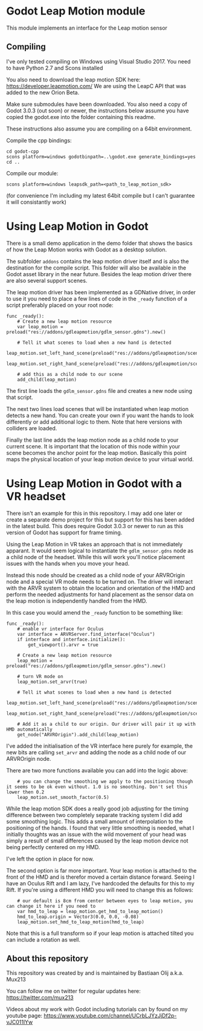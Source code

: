 # Godot Leap Motion module

This module implements an interface for the Leap motion sensor

Compiling
---------

I've only tested compiling on Windows using Visual Studio 2017.
You need to have Python 2.7 and Scons installed

You also need to download the leap motion SDK here:
https://developer.leapmotion.com/
We are using the LeapC API that was added to the new Orion Beta.

Make sure submodules have been downloaded.
You also need a copy of Godot 3.0.3 (out soon) or newer, the instructions below assume you have copied the godot.exe into the folder containing this readme.

These instructions also assume you are compiling on a 64bit environment.

Compile the cpp bindings:
```
cd godot-cpp
scons platform=windows godotbinpath=..\godot.exe generate_bindings=yes
cd ..
```

Compile our module:
```
scons platform=windows leapsdk_path=<path_to_leap_motion_sdk>
```

(for convenience I'm including my latest 64bit compile but I can't guarantee it will consistantly work)

Using Leap Motion in Godot
==========================
There is a small demo application in the demo folder that shows the basics of how the Leap Motion works with Godot as a desktop solution.

The subfolder ```addons``` contains the leap motion driver itself and is also the destination for the compile script. This folder will also be available in the Godot asset library in the near future.
Besides the leap motion driver there are also several support scenes.

The leap motion driver has been implemented as a GDNative driver, in order to use it you need to place a few lines of code in the ```_ready``` function of a script preferably placed on your root node:

```
func _ready():
	# Create a new leap motion resource
	var leap_motion = preload("res://addons/gdleapmotion/gdlm_sensor.gdns").new()
	
	# Tell it what scenes to load when a new hand is detected
	leap_motion.set_left_hand_scene(preload("res://addons/gdleapmotion/scenes/left_hand_with_collisions.tscn"))
	leap_motion.set_right_hand_scene(preload("res://addons/gdleapmotion/scenes/right_hand_with_collisions.tscn"))
	
	# add this as a child node to our scene
	add_child(leap_motion)
```

The first line loads the ```gdlm_sensor.gdns``` file and creates a new node using that script.

The next two lines load scenes that will be instantiated when leap motion detects a new hand. You can create your own if you want the hands to look differently or add additional logic to them. Note that here versions with colliders are loaded.

Finally the last line adds the leap motion node as a child node to your current scene. It is important that the location of this node within your scene becomes the anchor point for the leap motion. Basically this point maps the physical location of your leap motion device to your virtual world.

Using Leap Motion in Godot with a VR headset
============================================
There isn't an example for this in this repository. I may add one later or create a separate demo project for this but support for this has been added in the latest build. This does require Godot 3.0.3 or newer to run as this version of Godot has support for frame timing.

Using the Leap Motion in VR takes an approach that is not immediately apparant. It would seem logical to instantiate the ```gdlm_sensor.gdns``` node as a child node of the headset. While this will work you'll notice placement issues with the hands when you move your head.

Instead this node should be created as a child node of your ARVROrigin node and a special VR mode needs to be turned on. The driver will interact with the ARVR system to obtain the location and orientation of the HMD and perform the needed adjustments for hand placement as the sensor data on the leap motion is independently handled from the HMD.

In this case you would amend the ```_ready``` function to be something like:
```
func _ready():
	# enable vr interface for Oculus
	var interface = ARVRServer.find_interface("Oculus")
	if interface and interface.initialize():
		get_viewport().arvr = true
	
	# Create a new leap motion resource
	leap_motion = preload("res://addons/gdleapmotion/gdlm_sensor.gdns").new()

	# turn VR mode on
	leap_motion.set_arvr(true)
		
	# Tell it what scenes to load when a new hand is detected
	leap_motion.set_left_hand_scene(preload("res://addons/gdleapmotion/scenes/left_hand_with_collisions.tscn"))
	leap_motion.set_right_hand_scene(preload("res://addons/gdleapmotion/scenes/right_hand_with_collisions.tscn"))
	
	# Add it as a child to our origin. Our driver will pair it up with HMD automatically
	get_node("ARVROrigin").add_child(leap_motion)

```

I've added the initialisation of the VR interface here purely for example, the new bits are calling ```set_arvr``` and adding the node as a child node of our ARVROrigin node.

There are two more functions available you can add into the logic above:
```
	# you can change the smoothing we apply to the positioning though it seems to be ok even without. 1.0 is no smoothing. Don't set this lower then 0.2
	leap_motion.set_smooth_factor(0.5)
```
While the leap motion SDK does a really good job adjusting for the timing difference between two completely separate tracking system I did add some smoothing logic. This adds a small amount of interpolation to the positioning of the hands. I found that very little smoothing is needed, what I initially thoughts was an issue with the wild movement of your head was simply a result of small differences caused by the leap motion device not being perfectly centered on my HMD. 

I've left the option in place for now.

The second option is far more important. Your leap motion is attached to the front of the HMD and is therefor moved a certain distance forward. Seeing I have an Oculus Rift and I am lazy, I've hardcoded the defaults for this to my Rift. If you're using a different HMD you will need to change this as follows:
```
	# our default is 8cm from center between eyes to leap motion, you can change it here if you need to
	var hmd_to_leap = leap_motion.get_hmd_to_leap_motion()
	hmd_to_leap.origin = Vector3(0.0, 0.0, -0.08)
	leap_motion.set_hmd_to_leap_motion(hmd_to_leap)
```
Note that this is a full transform so if your leap motion is attached tilted you can include a rotation as well.

About this repository
---------------------
This repository was created by and is maintained by Bastiaan Olij a.k.a. Mux213

You can follow me on twitter for regular updates here:
https://twitter.com/mux213

Videos about my work with Godot including tutorials can by found on my youtube page:
https://www.youtube.com/channel/UCrbLJYzJjDf2p-vJC011lYw
